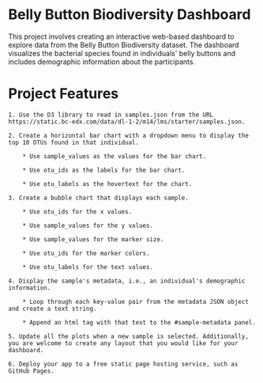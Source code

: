 # Belly Button Biodiversity Dashboard

This project involves creating an interactive web-based dashboard to explore data from the Belly Button Biodiversity dataset. The dashboard visualizes the bacterial species found in individuals' belly buttons and includes demographic information about the participants.
        
# Project Features

    1. Use the D3 library to read in samples.json from the URL https://static.bc-edx.com/data/dl-1-2/m14/lms/starter/samples.json.

    2. Create a horizontal bar chart with a dropdown menu to display the top 10 OTUs found in that individual.

        * Use sample_values as the values for the bar chart.

        * Use otu_ids as the labels for the bar chart.

        * Use otu_labels as the hovertext for the chart.

    3. Create a bubble chart that displays each sample.

        * Use otu_ids for the x values.

        * Use sample_values for the y values.

        * Use sample_values for the marker size.

        * Use otu_ids for the marker colors.

        * Use otu_labels for the text values.

    4. Display the sample's metadata, i.e., an individual's demographic information.

        * Loop through each key-value pair from the metadata JSON object and create a text string.

        * Append an html tag with that text to the #sample-metadata panel.

    5. Update all the plots when a new sample is selected. Additionally, you are welcome to create any layout that you would like for your dashboard.

    6. Deploy your app to a free static page hosting service, such as GitHub Pages.


